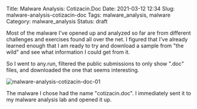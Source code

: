 Title: Malware Analysis: Cotizacin.Doc
Date: 2021-03-12 12:34
Slug: malware-analysis-cotizacin-doc
Tags: malware_analysis, malware
Category: malware_analysis
Status: draft

Most of the malware I've opened up and analyzed so far are from different challenges and exercises found all over the net. I figured that I've already learned enough that I am ready to try and download a sample from "the wild" and see what information I could get from it.

So I went to any.run, filtered the public submissions to only show ".doc" files, and downloaded the one that seems interesting.

![malware-analysis-cotizacin-doc-01]({attach}/images/malware-analysis-cotizacin-doc-01.png)

The malware I chose had the name "cotizacin.doc". I immediately sent it to my malware analysis lab and opened it up.


